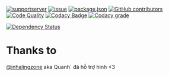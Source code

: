 [![supportserver](https://img.shields.io/discord/699872807605108744?style=for-the-badge)](https://discord.gg/MaNsV7a)
[![issue](https://img.shields.io/github/issues/phamleduy04/agentbot-master?style=for-the-badge)](https://github.com/phamleduy04/agentbot-master/issues)
[![package.json](https://img.shields.io/github/package-json/v/phamleduy04/agentbot-master?label=Package.json&style=for-the-badge)](https://github.com/phamleduy04/agentbot-master/blob/master/package.json)
[![GitHub contributors](https://img.shields.io/github/contributors/phamleduy04/agentbot-master?color=g&style=for-the-badge)](https://img.shields.io/github/contributors/phamleduy04/agentbot-master?color=g&style=for-the-badge)
[![Code Quality](https://img.shields.io/scrutinizer/quality/g/phamleduy04/agentbot-master?style=for-the-badge)](https://img.shields.io/scrutinizer/quality/g/phamleduy04/agentbot-master?style=for-the-badge)
[![Codacy Badge](https://app.codacy.com/project/badge/Grade/727feecc6fa84cbfbd973cba270006a3)](https://www.codacy.com/manual/phamleduy04/agentbot-master?utm_source=github.com&amp;utm_medium=referral&amp;utm_content=phamleduy04/agentbot-master&amp;utm_campaign=Badge_Grade)
[![Codacy grade](https://img.shields.io/codacy/grade/727feecc6fa84cbfbd973cba270006a3?style=for-the-badge)](https://img.shields.io/codacy/grade/727feecc6fa84cbfbd973cba270006a3?style=for-the-badge)

[![Dependency Status](https://david-dm.org/phamleduy04/agentbot-master.svg)](https://david-dm.org/phamleduy04/agentbot-master)
# Thanks to
[@inhalingzone](https://www.instagram.com/inhalingzone/) aka Quanh` đã hỗ trợ hình <3
